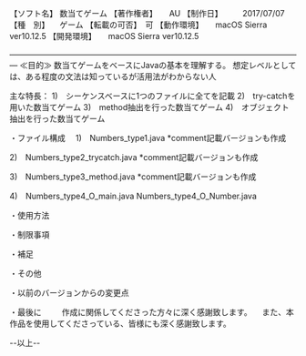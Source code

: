 【ソフト名】   数当てゲーム
【著作権者】　　AU
【制作日】　　　2017/07/07
【種　別】	　ゲーム
【転載の可否】　可
【動作環境】　　macOS Sierra ver10.12.5
【開発環境】　　macOS Sierra ver10.12.5

―――――――――――――――――――――――――――――――――――――
≪目的≫
数当てゲームをベースにJavaの基本を理解する。
想定レベルとしては、ある程度の文法は知っているが活用法がわからない人

  主な特長：
  1)　シーケンスベースに1つのファイルに全てを記載
  2)　try-catchを用いた数当てゲーム
  3)　method抽出を行った数当てゲーム
  4)　オブジェクト抽出を行った数当てゲーム

・ファイル構成
　1)　Numbers_type1.java
     *comment記載バージョンも作成

  2)　Numbers_type2_trycatch.java
     *comment記載バージョンも作成

  3)　Numbers_type3_method.java
     *comment記載バージョンも作成

  4)　Numbers_type4_O_main.java
      Numbers_type4_O_Number.java

・使用方法

・制限事項

・補足

・その他

・以前のバージョンからの変更点

・最後に
　
　作成に関係してくださった方々に深く感謝致します。
　また、本作品を使用してくださっている、皆様にも深く感謝致します。



--以上--

